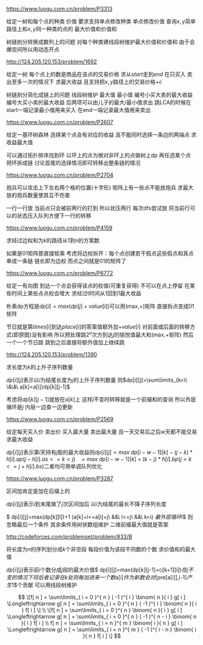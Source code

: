 https://www.luogu.com.cn/problem/P3313

给定一树和每个点的种类 价值 要求支持单点修改种类 单点修改价值 查询$x, y$简单路径上和$x,y$同一种类的点的 最大价值和价值和

树链剖分转换成数列上的问题 对每个种类建线段树维护最大价值和价值和 由于会爆空间所以用动态开点

http://124.205.120.153/problem/1692

给定一树 每个点上的数是商品在该点的交易价格 求从$start$走到$end$ 在只买入 卖出至多一次的情况下 求最大收益 且支持把$x,y$路径上的交易价格$+c$

树链剖分简化成链上的问题 线段树维护 最大值 最小值 编号小买大卖的最大收益 编号大买小卖的最大收益 后两项可以由儿子的最大/最小值求出 跳LCA的时候在start一端记录最小值用来买入 在end一端记录最大值用来卖出

https://www.luogu.com.cn/problem/P2607

给定一基环树森林 选择某个点会有对应的收益 且不能同时选择一条边的两端点 求收益最大值

可以通过拓扑排序找到环 以环上的点为根对非环上的点做树上dp 再任选某个点 把环拆成链 讨论首尾的选择情况即可转移出整条链的情况

https://www.luogu.com.cn/problem/P2704

炮兵可以攻击上下左右两个格的位置(十字形) 矩阵上有一些点不能放炮兵 求最大放的炮兵数量使其互不伤害

一行一行放 当前点只会被前两行的打到 所以状压两行 每次dfs尝试放 将当前行可以的状态压入队列方便下一行的转移

https://www.luogu.com.cn/problem/P4159

求经过边权和为$k$的路径从1到n的方案数

如果是01矩阵那直接矩乘 考虑将边权拆开：每个点创建若干假点这些假点和真点串成一条链 链长即为边权 而点之间就是01的矩阵了

https://www.luogu.com.cn/problem/P6772

给定一有向图 到达一个点会获得该点的权值(可重复获得) 不可以在点上停留 在某些时间上某些点点权会增大 求经过t时间从1回到1最大收益

朴素dp方程是$dp[i]=max(dp[j]+value[i])$可以用(max,+)矩阵 直接拆点变成01矩阵

节日就是第$times[i]$到达$place[i]$的答案值额外加$+value[i]$ 对前面或后面的转移方式(即原图)没有影响 所以预处理跳$2^u$次方到达$j$的愉悦值最大和(max,+矩阵) 然后一个一个节日跳 跳到之后直接将额外值加上继续跳

http://124.205.120.153/problem/1390

求长度为k的上升子序列数量

$dp[i][j]$表示以$i$为结尾长度为$j$的上升子序列数量 则$dp[i][j]=\sum\limits_{k<i\ \&\&\ a[k]<a[i]}dp[k][j-1]$

考虑将$dp[k][j-1]$就放在$a[k]$上 这样$j$不变时转移就是一个前缀和的查询 所以外层循环是$j$ 内层一边查一边更新

https://www.luogu.com.cn/problem/P2569

给定每天买入价 卖出价 买入最大量 卖出最大量 且一天交易后之后$w$天都不能交易 求最大收益

$dp[i][j]$表示第$i$天持有$j$股的最大收益则$dp[i][j]=max~dp[i-w-1][k]-(j-k)*h[i].ap(j-h[i].as<=k<j)~~~=max~ dp[i-w-1][k]+(k-j)*h[i].bp(j<k<=j+h[i].bs)$二者均可用单调队列优化

https://www.luogu.com.cn/problem/P3287

区间加肯定是加在后缀上的

$dp[i][j]$表示$i$到末尾做了$j$次区间加后 以i为结尾的最长不降子序列长度

$ dp[i][j]=max(dp[k][l])+1 (a[k]+l<=a[i]+j\ \&\&\ l<=j\ \&\&\ k<i) $最外层循环$i$ 则忽略最后一个条件 其余条件用树状数组维护 二维前缀最大值就是答案

http://codeforces.com/problemset/problem/833/B

将长度为$n$的序列划分成$k$个非空段 每段价值为该段不同数的个数 求价值和的最大值

$dp[i][j]$表示前$i$个数分成$j$段的最大价值$ dp[i][j]=max(dp[k][j-1]+c[k+1][i])$在j不变的情况下 将后者记录在k处 则每加进来一个数$a[i]$作为新数会对$[pre[a[i]],i-1]$产生$1$个贡献 可以用线段树维护


$$
\[f[ n ] = \sum\limits_{ i = 0 }^{ n } ( -1 )^{ i } \binom{ n }{ i } g[ i ] \Longleftrightarrow g[ n ] = \sum\limits_{ i = 0 }^{ n } ( -1 )^{ i } \binom{ n }{ i } f[ i ] \] \\
\[f[ n ] = \sum\limits_{ i = 0 }^{ n } \binom{ n }{ i } g[ i ] \Longleftrightarrow g[ n ] = \sum\limits_{ i = 0 }^{ n } ( -1 )^{ n - i } \binom{ n }{ i } f[ i ] \\ f[ n ] = \sum\limits_{ i = n }^{ m } \binom{ i }{ n } g[ i ] \Longleftrightarrow g[ n ] = \sum\limits_{ i = n }^{ m } ( -1 )^{ i - n } \binom{ i }{ n } f[ i ] \]
$$
